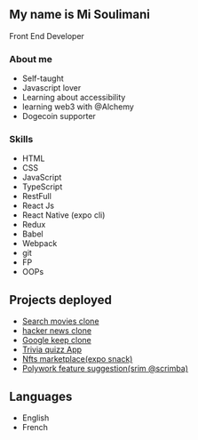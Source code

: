 My name is Mi Soulimani
-----------------------

Front End Developer

### About me

*   Self-taught
*   Javascript lover
*   Learning about accessibility
*   learning web3 with @Alchemy
*   Dogecoin supporter

### Skills

*   HTML
*   CSS
*   JavaScript
*   TypeScript
*   RestFull
*   React Js
*   React Native (expo cli)
*   Redux
*   Babel
*   Webpack
*   git
*   FP
*   OOPs

Projects deployed
-----------------

*   [Search movies clone](https://searchmoviezzz.netlify.app)
*   [hacker news clone](https://searchmoviezzz.netlify.app)
*   [Google keep clone](https://searchmoviezzz.netlify.app)
*   [Trivia quizz App](https://searchmoviezzz.netlify.app)
*   [Nfts marketplace(expo snack)](https://searchmoviezzz.netlify.app)
*   [Polywork feature suggestion(srim @scrimba)](https://searchmoviezzz.netlify.app)

Languages
---------

*   English
*   French

 
